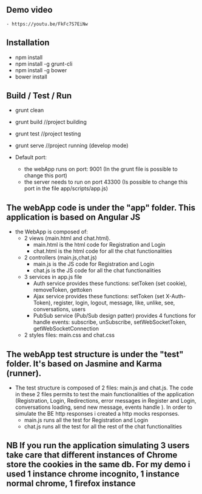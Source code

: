## Demo video

	- https://youtu.be/FkFc7S7EiNw

## Installation

- npm install
- npm install -g grunt-cli
- npm install -g bower
- bower install

## Build / Test / Run 

- grunt clean
- grunt build //project building
- grunt test //project testing  
- grunt serve //project running (develop mode)  

- Default port: 
  - the webApp runs on port: 9001 (In the grunt file is possible to change this port)
  - the server needs to run on port 43300 (Is possible to change this port in the file app/scripts/app.js)

## The webApp code is under the "app" folder. This application is based on Angular JS 

- the WebApp is composed of:
  - 2 views (main.html and chat.html). 
    - main.html is the html code for Registration and Login
    - chat.html is the html code for all the chat functionalities
  - 2 controllers (main.js,chat.js)
    - main.js is the JS code for Registration and Login
    - chat.js is the JS code for all the chat functionalities
  - 3 services in app.js file
  	- Auth service provides these functions: setToken (set cookie), removeToken, gettoken
  	- Ajax service provides these functions: setToken (set X-Auth-Token), register, login, logout, message, like, unlike, see, conversations, users
  	- PubSub service (Pub/Sub design patter) provides 4 functions for handle events: subscribe, unSubscribe, setWebSocketToken, getWebSocketConnection
  - 2 styles files: main.css and chat.css
  
## The webApp test structure is under the "test" folder. It's based on Jasmine and Karma (runner). 
  - The test structure is composed of 2 files: main.js and chat.js. The code in these 2 files permits to test the main functionalities of the application (Registration, Login, Redirections, error messages in Register and Login, conversations loading, send new message, events handle ). In order to simulate the BE http responses i created a http mocks responses.
    - main.js runs all the test for Registration and Login
    - chat.js runs all the test for all the rest of the chat functionalities


## NB If you run the application simulating 3 users take care that different instances of Chrome store the cookies in the same db. For my demo i used 1 instance chrome incognito, 1 instance normal chrome, 1 firefox instance